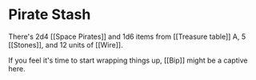 # Pirate Stash

There's 2d4 [[Space Pirates]] and 1d6 items from [[Treasure table]] A, 5 [[Stones]], and 12 units of [[Wire]].

If you feel it's time to start wrapping things up, [[Bip]] might be a captive here.